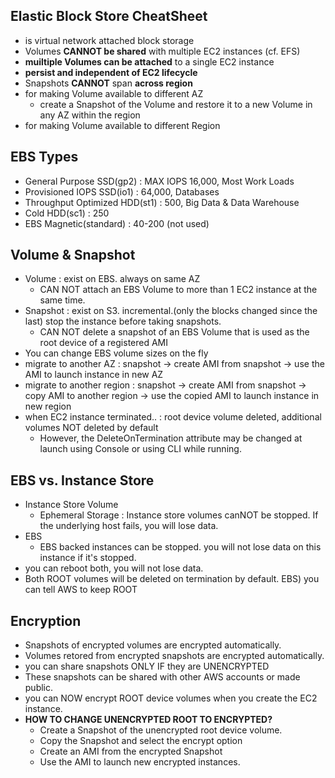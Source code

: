 ## Elastic Block Store CheatSheet 
- is virtual network attached block storage 
- Volumes **CANNOT be shared** with multiple EC2 instances (cf. EFS)
- **muiltiple Volumes can be attached** to a single EC2 instance
- **persist and independent of EC2 lifecycle**
- Snapshots **CANNOT** span **across region**
- for making Volume available to different AZ
  - create a Snapshot of the Volume and restore it to a new Volume in any AZ within the region
- for making Volume available to different Region

## EBS Types 
- General Purpose SSD(gp2) : MAX IOPS 16,000, Most Work Loads 
- Provisioned IOPS SSD(io1) : 64,000, Databases 
- Throughput Optimized HDD(st1) : 500, Big Data & Data Warehouse 
- Cold HDD(sc1) : 250
- EBS Magnetic(standard) : 40-200 (not used)


## Volume & Snapshot
- Volume : exist on EBS. always on same AZ
  - CAN NOT attach an EBS Volume to more than 1 EC2 instance at the same time.
- Snapshot : exist on S3. incremental.(only the blocks changed since the last) stop the instance before taking snapshots.
  - CAN NOT delete a snapshot of an EBS Volume that is used as the root device of a registered AMI
- You can change EBS volume sizes on the fly
- migrate to another AZ : snapshot -> create AMI from snapshot -> use the AMI to launch instance in new AZ
- migrate to another region : snapshot -> create AMI from snapshot -> copy AMI to another region -> use the copied AMI to launch instance in new region
- when EC2 instance terminated.. : root device volume deleted, additional volumes NOT deleted by default 
  - However, the DeleteOnTermination attribute may be changed at launch using Console or using CLI while running.


## EBS vs. Instance Store 
- Instance Store Volume
  - Ephemeral Storage : Instance store volumes canNOT be stopped. If the underlying host fails, you will lose data.
- EBS
  - EBS backed instances can be stopped. you will not lose data on this instance if it's stopped.
- you can reboot both, you will not lose data.
- Both ROOT volumes will be deleted on termination by default. EBS) you can tell AWS to keep ROOT


## Encryption
- Snapshots of encrypted volumes are encrypted automatically.
- Volumes retored from encrypted snapshots are encrypted automatically.
- you can share snapshots ONLY IF they are UNENCRYPTED
- These snapshots can be shared with other AWS accounts or made public.
- you can NOW encrypt ROOT device volumes when you create the EC2 instance. 
- **HOW TO CHANGE UNENCRYPTED ROOT TO ENCRYPTED?**
  - Create a Snapshot of the unencrypted root device volume.
  - Copy the Snapshot and select the encrypt option
  - Create an AMI from the encrypted Snapshot
  - Use the AMI to launch new encrypted instances. 
